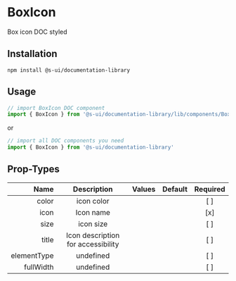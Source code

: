# BoxIcon
Box icon DOC styled

## Installation
`npm install @s-ui/documentation-library`

## Usage

```js
// import BoxIcon DOC component
import { BoxIcon } from '@s-ui/documentation-library/lib/components/BoxIcon/BoxIcon.js'
```

or

```js
// import all DOC components you need
import { BoxIcon } from '@s-ui/documentation-library'
```

## Prop-Types

| Name | Description | Values  | Default | Required |
| ---: |:---:| ---:| ---: |:---: |
| color | icon color | | |  [ ]  |
| icon | Icon name | | |  [x]  |
| size | icon size | | |  [ ]  |
| title | Icon description for accessibility | | |  [ ]  |
| elementType | undefined | | |  [ ]  |
| fullWidth | undefined | | |  [ ]  |
